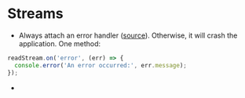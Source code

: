 # Streams
- Always attach an error handler ([source](https://dev.to/logrocket/17-common-nodejs-errors-and-how-to-solve-them-8g1#unhandled-exceptions-streams)). Otherwise, it will crash the application. One method:
```js
readStream.on('error', (err) => {
  console.error('An error occurred:', err.message);
});
```
- 